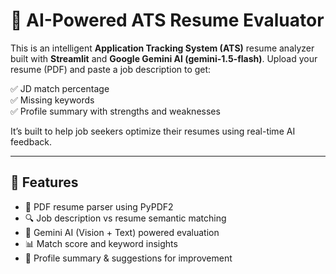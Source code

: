 # 🧠 AI-Powered ATS Resume Evaluator

This is an intelligent **Application Tracking System (ATS)** resume analyzer built with **Streamlit** and **Google Gemini AI (gemini-1.5-flash)**. Upload your resume (PDF) and paste a job description to get:

✅ JD match percentage  
✅ Missing keywords  
✅ Profile summary with strengths and weaknesses  

It’s built to help job seekers optimize their resumes using real-time AI feedback.

---

## 🚀 Features

- 📄 PDF resume parser using PyPDF2
- 🔍 Job description vs resume semantic matching
- 🤖 Gemini AI (Vision + Text) powered evaluation
- 📊 Match score and keyword insights
- 📝 Profile summary & suggestions for improvement

